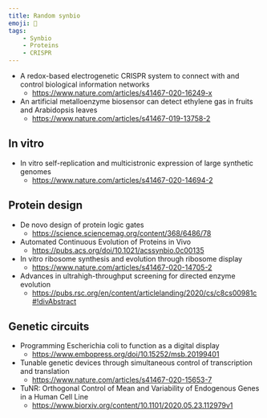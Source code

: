 ```yaml
---
title: Random synbio
emoji: 🧬
tags:
    - Synbio
    - Proteins
    - CRISPR
---
```


* A redox-based electrogenetic CRISPR system to connect with and control biological information networks
    - https://www.nature.com/articles/s41467-020-16249-x
* An artificial metalloenzyme biosensor can detect ethylene gas in fruits and Arabidopsis leaves
    - https://www.nature.com/articles/s41467-019-13758-2

## In vitro
* In vitro self-replication and multicistronic expression of large synthetic genomes
     - https://www.nature.com/articles/s41467-020-14694-2
     
## Protein design
* De novo design of protein logic gates
    - https://science.sciencemag.org/content/368/6486/78
* Automated Continuous Evolution of Proteins in Vivo
    - https://pubs.acs.org/doi/10.1021/acssynbio.0c00135
* In vitro ribosome synthesis and evolution through ribosome display
    - https://www.nature.com/articles/s41467-020-14705-2
* Advances in ultrahigh-throughput screening for directed enzyme evolution 
    - https://pubs.rsc.org/en/content/articlelanding/2020/cs/c8cs00981c#!divAbstract
## Genetic circuits
* Programming Escherichia coli to function as a digital display
    - https://www.embopress.org/doi/10.15252/msb.20199401
* Tunable genetic devices through simultaneous control of transcription and translation
    - https://www.nature.com/articles/s41467-020-15653-7 
* TuNR: Orthogonal Control of Mean and Variability of Endogenous Genes in a Human Cell Line
    - https://www.biorxiv.org/content/10.1101/2020.05.23.112979v1